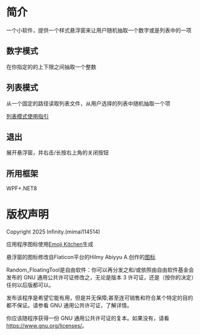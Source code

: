 # 简介

一个小软件，提供一个样式悬浮窗来让用户随机抽取一个数字或是列表中的一项

## 数字模式

在你指定的的上下限之间抽取一个整数

## 列表模式

从一个固定的路径读取列表文件，从用户选择的列表中随机抽取一个项

[列表模式使用指引](https://github.com/mimai114514/Random_FloatingTool/blob/master/%E5%88%97%E8%A1%A8%E6%A8%A1%E5%BC%8F.md)

## 退出

展开悬浮窗，并右击/长按右上角的关闭按钮

## 所用框架

WPF+.NET8

# 版权声明

Copyright 2025 Infinity.(mimai114514)

应用程序图标使用[Emoji Kitchen](https://github.com/xsalazar/emoji-kitchen)生成

悬浮窗的图标修改自Flaticon平台的Hilmy Abiyyu A.创作的[图标](https://www.flaticon.com/free-icons/dice)

Random_FloatingTool是自由软件：你可以再分发之和/或依照由自由软件基金会发布的 GNU 通用公共许可证修改之，无论是版本 3 许可证，还是（按你的决定）任何以后版都可以。

发布该程序是希望它能有用，但是并无保障;甚至连可销售和符合某个特定的目的都不保证。请参看 GNU 通用公共许可证，了解详情。

你应该随程序获得一份 GNU 通用公共许可证的复本。如果没有，请看 <https://www.gnu.org/licenses/>。
